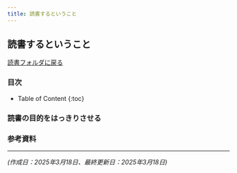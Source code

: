```yaml
---
title: 読書するということ
---
```


<link href="https://satoshi-numata.github.io/notes/custom.css" rel="stylesheet">
<link href="https://use.fontawesome.com/releases/v6.7.2/css/all.css" rel="stylesheet">

## 読書するということ

[<i class="fa-solid fa-circle-up"></i> 読書フォルダに戻る](../index.md)


### 目次

- Table of Content
{:toc}

### 読書の目的をはっきりさせる


### 参考資料

----

*(作成日：2025年3月18日、最終更新日：2025年3月18日)*

